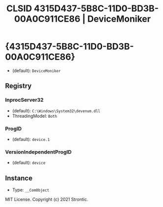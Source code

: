 ﻿---
title: "CLSID 4315D437-5B8C-11D0-BD3B-00A0C911CE86 | DeviceMoniker"
excerpt: What is COM-Object CLSID 4315D437-5B8C-11D0-BD3B-00A0C911CE86?
---

# {4315D437-5B8C-11D0-BD3B-00A0C911CE86}

* (default): `DeviceMoniker`

## Registry


### InprocServer32

* (default): `C:\Windows\System32\devenum.dll`
* ThreadingModel: `Both`

### ProgID

* (default): `device.1`

### VersionIndependentProgID

* (default): `device`

## Instance

* Type: `__ComObject`

MIT License. Copyright (c) 2021 Strontic.


